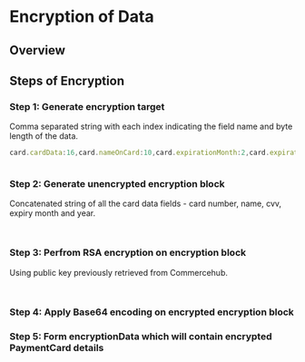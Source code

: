
# Encryption of Data

## Overview


## Steps of Encryption

### Step 1: Generate encryption target

Comma separated string with each index indicating the field name and byte length of the data.

```Javascript
card.cardData:16,card.nameOnCard:10,card.expirationMonth:2,card.expirationYear:4,card.securityCode:3

```
```java

```

### Step 2: Generate unencrypted encryption block

Concatenated string of all the card data fields - card number, name, cvv, expiry month and year.

```javascript

```
```java

```

### Step 3: Perfrom RSA encryption on encryption block

Using public key previously retrieved from Commercehub.

```javascript

```
```java

```

### Step 4: Apply Base64 encoding on encrypted encryption block

### Step 5: Form encryptionData which will contain encrypted PaymentCard details
